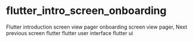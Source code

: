 # flutter_intro_screen_onboarding
Flutter introduction screen view pager onboarding screen view pager, Next previous screen flutter flutter user interface flutter ui
